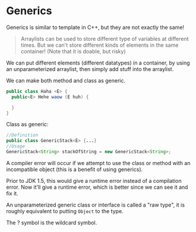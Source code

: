 # Generics

Generics is similar to template in C++, but they are not exactly the same!

> Arraylists can be used to store different type of variables at different times. But we can't store different kinds of elements in the same container! (Note that it is doable, but risky)

We can put different elements (different datatypes) in a container, by using an unparameterized arraylist, then simply add stuff into the arraylist.

We can make both method and class as generic.

```Java
public class Haha <E> {
  public<E> Hehe waow (E huh) {

  }
}
```

Class as generic:
```Java
//Definition
public class GenericStack<E> {...}
//Usage
GenericStack<String> stackOfString = new GenericStack<String>;
```

A compiler error will occur if we attempt to use the class or method with an incompatible object (this is a benefit of using generics).

Prior to JDK 1.5, this would give a runtime error instead of a compilation error. Now it'll give a runtime error, which is better since we can see it and fix it.

An unparameterized generic class or interface is called a "raw type", it is roughly equivalent to putting `Object` to the type.

The ? symbol is the wildcard symbol. 
